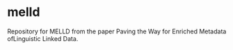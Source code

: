 # melld
Repository for MELLD from the paper Paving the Way for Enriched Metadata ofLinguistic Linked Data.
